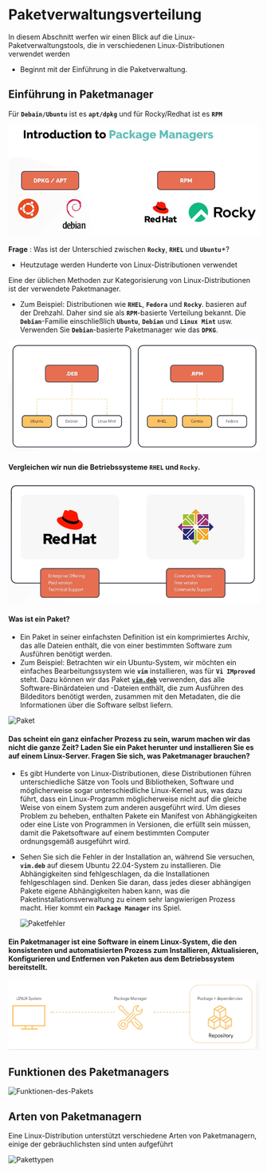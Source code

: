 # Paketverwaltungsverteilung

In diesem Abschnitt werfen wir einen Blick auf die Linux-Paketverwaltungstools, die in verschiedenen Linux-Distributionen verwendet werden
- Beginnt mit der Einführung in die Paketverwaltung.

## Einführung in Paketmanager

Für **`Debain/Ubuntu`** ist es **`apt/dpkg`** und für Rocky/Redhat ist es **`RPM`**

![Paket-Manager](../../images/paket-managers.PNG)

**Frage** : Was ist der Unterschied zwischen **`Rocky`**, **`RHEL`** und **`Ubuntu`***?
- Heutzutage werden Hunderte von Linux-Distributionen verwendet

Eine der üblichen Methoden zur Kategorisierung von Linux-Distributionen ist der verwendete Paketmanager.
- Zum Beispiel: Distributionen wie **`RHEL`**, **`Fedora`** und **`Rocky`**. basieren auf der Drehzahl. Daher sind sie als **`RPM`**-basierte Verteilung bekannt. Die **`Debian`**-Familie einschließlich **`Ubuntu`**, **`Debian`** und **`Linux Mint`** usw. Verwenden Sie **`Debian`**-basierte Paketmanager wie das **`DPKG`**.

![deb-rpm](../../images/deb-rpm.PNG)

#### Vergleichen wir nun die Betriebssysteme **`RHEL`** und **`Rocky`**.

![rhel-rocky](../../images/rhel-rocky.PNG)

#### Was ist ein Paket?
- Ein Paket in seiner einfachsten Definition ist ein komprimiertes Archiv, das alle Dateien enthält, die von einer bestimmten Software zum Ausführen benötigt werden.
- Zum Beispiel: Betrachten wir ein Ubuntu-System, wir möchten ein einfaches Bearbeitungssystem wie **`vim`** installieren, was für **`Vi IMproved`** steht. Dazu können wir das Paket [**`vim.deb`**](http://ports.ubuntu.com/pool/main/v/vim/vim_8.2.3995-1ubuntu2_arm64.deb) verwenden, das alle Software-Binärdateien und -Dateien enthält, die zum Ausführen des Bildeditors benötigt werden, zusammen mit den Metadaten, die die Informationen über die Software selbst liefern.

![Paket](../../images/Paket.PNG)

#### Das scheint ein ganz einfacher Prozess zu sein, warum machen wir das nicht die ganze Zeit? Laden Sie ein Paket herunter und installieren Sie es auf einem Linux-Server. Fragen Sie sich, was Paketmanager brauchen?
- Es gibt Hunderte von Linux-Distributionen, diese Distributionen führen unterschiedliche Sätze von Tools und Bibliotheken, Software und möglicherweise sogar unterschiedliche Linux-Kernel aus, was dazu führt, dass ein Linux-Programm möglicherweise nicht auf die gleiche Weise von einem System zum anderen ausgeführt wird. Um dieses Problem zu beheben, enthalten Pakete ein Manifest von Abhängigkeiten oder eine Liste von Programmen in Versionen, die erfüllt sein müssen, damit die Paketsoftware auf einem bestimmten Computer ordnungsgemäß ausgeführt wird.
- Sehen Sie sich die Fehler in der Installation an, während Sie versuchen, **`vim.deb`** auf diesem Ubuntu 22.04-System zu installieren. Die Abhängigkeiten sind fehlgeschlagen, da die Installationen fehlgeschlagen sind. Denken Sie daran, dass jedes dieser abhängigen Pakete eigene Abhängigkeiten haben kann, was die Paketinstallationsverwaltung zu einem sehr langwierigen Prozess macht. Hier kommt ein **`Package Manager`** ins Spiel.

   ![Paketfehler](../../images/Paketfehler.PNG)

#### Ein Paketmanager ist eine Software in einem Linux-System, die den konsistenten und automatisierten Prozess zum Installieren, Aktualisieren, Konfigurieren und Entfernen von Paketen aus dem Betriebssystem bereitstellt.

![pkg-mgr](../../images/pkg-mgr.PNG)

## Funktionen des Paketmanagers

![Funktionen-des-Pakets](../../images/Funktionen-des-Pakets.PNG)

## Arten von Paketmanagern

Eine Linux-Distribution unterstützt verschiedene Arten von Paketmanagern, einige der gebräuchlichsten sind unten aufgeführt

![Pakettypen](../../images/Pakettypen.PNG)

